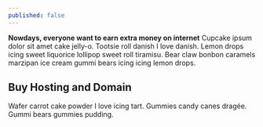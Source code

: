 ```yaml
---
published: false
---
```

**Nowdays, everyone want to earn extra money on internet**
Cupcake ipsum dolor sit amet cake jelly-o. Tootsie roll danish I love danish. Lemon drops icing sweet liquorice lollipop sweet roll tiramisu. Bear claw bonbon caramels marzipan ice cream gummi bears icing icing lemon drops.
## Buy Hosting and Domain

Wafer carrot cake powder I love icing tart. Gummies candy canes dragée. Gummi bears gummies pudding.